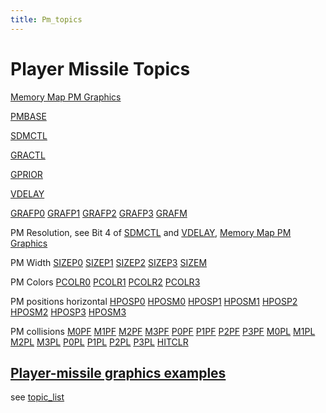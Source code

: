```yaml
---
title: Pm_topics
---
```

# Player Missile Topics  
  
[Memory Map PM Graphics](../pm-memory-map/index.md)  
  
[PMBASE](../PMBASE/index.md)  
  
[SDMCTL](../SDMCTL/index.md)  
  
[GRACTL](../GRACTL/index.md)  
  
[GPRIOR](../GPRIOR/index.md)  
  
[VDELAY](../VDELAY/index.md)  
  
[GRAFP0](../GRAFP0/index.md) [GRAFP1](../GRAFP1/index.md) [GRAFP2](../GRAFP2/index.md) [GRAFP3](../GRAFP3/index.md) [GRAFM](../GRAFM/index.md)  
  
PM Resolution, see Bit 4 of [SDMCTL](../SDMCTL/index.md) and [VDELAY](../VDELAY/index.md), [Memory Map PM Graphics](../pm-memory-map/index.md)  
  
PM Width [SIZEP0](../SIZEP0/index.md) [SIZEP1](../SIZEP1/index.md) [SIZEP2](../SIZEP2/index.md) [SIZEP3](../SIZEP3/index.md) [SIZEM](../SIZEM/index.md)  
  
PM Colors [PCOLR0](../PCOLR0/index.md) [PCOLR1](../PCOLR1/index.md) [PCOLR2](../PCOLR2/index.md) [PCOLR3](../PCOLR3/index.md)  
  
PM positions horizontal [HPOSP0](../HPOSP0/index.md) [HPOSM0](../HPOSM0/index.md) [HPOSP1](../HPOSP1/index.md) [HPOSM1](../HPOSM1/index.md) [HPOSP2](../HPOSP2/index.md) [HPOSM2](../HPOSM2/index.md) [HPOSP3](../HPOSP3/index.md) [HPOSM3](../HPOSM3/index.md)  
  
PM collisions [M0PF](../HPOSP0/index.md) [M1PF](../HPOSP1/index.md) [M2PF](../HPOSP2/index.md) [M3PF](../HPOSP3/index.md) [P0PF](../HPOSM0/index.md) [P1PF](../HPOSM1/index.md) [P2PF](../HPOSM2/index.md) [P3PF](../HPOSM3/index.md) [M0PL](../SIZEP0/index.md) [M1PL](../SIZEP1/index.md) [M2PL](../SIZEP2/index.md) [M3PL](../SIZEP3/index.md) [P0PL](../SIZEM/index.md) [P1PL](../GRAFP0/index.md) [P2PL](../GRAFP1/index.md) [P3PL](../GRAFP2/index.md) [HITCLR](../HITCLR/index.md)  
  
[Player-missile graphics examples](../PM_examples/index.md)  
---
see [topic_list](../topic_list/index.md)  
